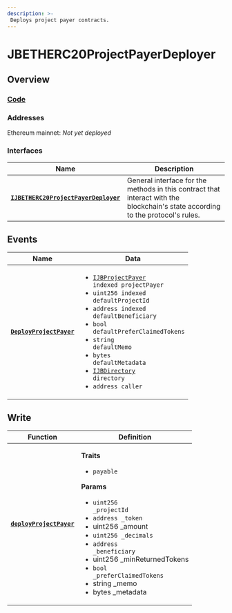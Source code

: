 ```yaml
---
description: >-
 Deploys project payer contracts.
---
```


# JBETHERC20ProjectPayerDeployer

## Overview

### [Code](https://github.com/jbx-protocol/juice-contracts-v2/blob/main/contracts/JBETHERC20ProjectPayerDeployer.sol)

### **Addresses**

Ethereum mainnet: _Not yet deployed_

### **Interfaces**

| Name                                                 | Description                                                                                                                              |
| ---------------------------------------------------- | ---------------------------------------------------------------------------------------------------------------------------------------- |
| [**`IJBETHERC20ProjectPayerDeployer`**](/protocol/api/interfaces/ijbetherc20projectpayerdeployer.md) | General interface for the methods in this contract that interact with the blockchain's state according to the protocol's rules. |


## Events

| Name                                                                                                      | Data                                                                                                                                                                                                                                 |
| --------------------------------------------------------------------------------------------------------- | ------------------------------------------------------------------------------------------------------------------------------------------------------------------------------------------------------------------------------------ |
| [**`DeployProjectPayer`**](/protocol/api/contracts/jbetherc20projectpayerdeployer/events/deployprojectpayer.md)                                                                          | <ul><li><code>[IJBProjectPayer](/protocol/api/interfaces/ijbprojectPayer.md) indexed projectPayer</code></li><li><code>uint256 indexed defaultProjectId</code></li><li><code>address indexed defaultBeneficiary</code></li><li><code>bool defaultPreferClaimedTokens</code></li><li><code>string defaultMemo</code></li><li><code>bytes defaultMetadata</code></li><li><code>[IJBDirectory](/protocol/api/interfaces/ijbdirectory.md) directory</code></li><li><code>address caller</code></li></ul>                  |


## Write

| Function                                                                                                     | Definition                                                                                                                                                                                                                                                                                                                      |
| ------------------------------------------------------------------------------------------------------------ | ------------------------------------------------------------------------------------------------------------------------------------------------------------------------------------------------------------------------------------------------------------------------------------------------------------------------------- |
| [**`deployProjectPayer`**](/protocol/api/contracts/jbetherc20projectpayer/write/deployProjectPayer.md)                                                                        | <p><strong>Traits</strong></p><ul><li><code>payable</code></li></ul><p><strong>Params</strong></p><ul><li><code>uint256 _projectId</code></li><li><code>address _token</code></li><li>uint256 _amount</li><li><code>uint256 _decimals</code></li><li><code>address _beneficiary</code></li><li>uint256 _minReturnedTokens</li><li><code>bool _preferClaimedTokens</code></li><li>string _memo</li><li>bytes _metadata</li></ul>                                             |
